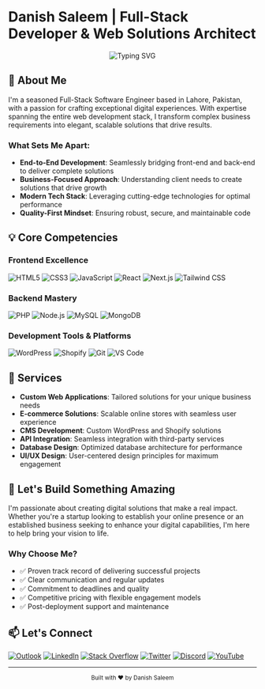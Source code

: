 # Danish Saleem | Full-Stack Developer & Web Solutions Architect

<div align="center">
  <img src="https://readme-typing-svg.herokuapp.com?font=Fira+Code&pause=1000&color=2196F3&center=true&vCenter=true&width=500&lines=Transforming+Ideas+into+Digital+Reality;Building+Scalable+Web+Solutions;Creating+Exceptional+User+Experiences" alt="Typing SVG" />
</div>

## 🚀 About Me

I'm a seasoned Full-Stack Software Engineer based in Lahore, Pakistan, with a passion for crafting exceptional digital experiences. With expertise spanning the entire web development stack, I transform complex business requirements into elegant, scalable solutions that drive results.

### What Sets Me Apart:

- **End-to-End Development**: Seamlessly bridging front-end and back-end to deliver complete solutions
- **Business-Focused Approach**: Understanding client needs to create solutions that drive growth
- **Modern Tech Stack**: Leveraging cutting-edge technologies for optimal performance
- **Quality-First Mindset**: Ensuring robust, secure, and maintainable code

## 💡 Core Competencies

### Frontend Excellence

![HTML5](https://img.shields.io/badge/HTML5-E34F26?style=for-the-badge&logo=html5&logoColor=white)
![CSS3](https://img.shields.io/badge/CSS3-1572B6?style=for-the-badge&logo=css3&logoColor=white)
![JavaScript](https://img.shields.io/badge/JavaScript-F7DF1E?style=for-the-badge&logo=javascript&logoColor=black)
![React](https://img.shields.io/badge/React-20232A?style=for-the-badge&logo=react&logoColor=61DAFB)
![Next.js](https://img.shields.io/badge/Next.js-000000?style=for-the-badge&logo=next.js&logoColor=white)
![Tailwind CSS](https://img.shields.io/badge/Tailwind_CSS-38B2AC?style=for-the-badge&logo=tailwind-css&logoColor=white)

### Backend Mastery

![PHP](https://img.shields.io/badge/PHP-777BB4?style=for-the-badge&logo=php&logoColor=white)
![Node.js](https://img.shields.io/badge/Node.js-43853D?style=for-the-badge&logo=node.js&logoColor=white)
![MySQL](https://img.shields.io/badge/MySQL-4479A1?style=for-the-badge&logo=mysql&logoColor=white)
![MongoDB](https://img.shields.io/badge/MongoDB-4EA94B?style=for-the-badge&logo=mongodb&logoColor=white)

### Development Tools & Platforms

![WordPress](https://img.shields.io/badge/WordPress-21759B?style=for-the-badge&logo=wordpress&logoColor=white)
![Shopify](https://img.shields.io/badge/Shopify-95BF47?style=for-the-badge&logo=shopify&logoColor=white)
![Git](https://img.shields.io/badge/Git-F05032?style=for-the-badge&logo=git&logoColor=white)
![VS Code](https://img.shields.io/badge/VS_Code-007ACC?style=for-the-badge&logo=visual-studio-code&logoColor=white)

## 🎯 Services

- **Custom Web Applications**: Tailored solutions for your unique business needs
- **E-commerce Solutions**: Scalable online stores with seamless user experience
- **CMS Development**: Custom WordPress and Shopify solutions
- **API Integration**: Seamless integration with third-party services
- **Database Design**: Optimized database architecture for performance
- **UI/UX Design**: User-centered design principles for maximum engagement

## 🤝 Let's Build Something Amazing

I'm passionate about creating digital solutions that make a real impact. Whether you're a startup looking to establish your online presence or an established business seeking to enhance your digital capabilities, I'm here to help bring your vision to life.

### Why Choose Me?

- ✅ Proven track record of delivering successful projects
- ✅ Clear communication and regular updates
- ✅ Commitment to deadlines and quality
- ✅ Competitive pricing with flexible engagement models
- ✅ Post-deployment support and maintenance

## 📫 Let's Connect

[![Outlook](https://img.shields.io/badge/Email-danish_s@outlook.com-0078D4?style=for-the-badge&logo=microsoft-outlook&logoColor=white)](mailto:danish_s@outlook.com)
[![LinkedIn](https://img.shields.io/badge/LinkedIn-Connect-0077B5?style=for-the-badge&logo=linkedin&logoColor=white)](https://linkedin.com/in/mrdanishsaleem)
[![Stack Overflow](https://img.shields.io/badge/Stack_Overflow-View_Profile-FE7A16?style=for-the-badge&logo=stackoverflow&logoColor=white)](https://stackoverflow.com/users/11249940)
[![Twitter](https://img.shields.io/badge/Twitter-Follow-1DA1F2?style=for-the-badge&logo=twitter&logoColor=white)](https://twitter.com/MrDanishSaleem)
[![Discord](https://img.shields.io/badge/Discord-Join_Server-5865F2?style=for-the-badge&logo=discord&logoColor=white)](https://discordapp.com/users/890596597610737774)
[![YouTube](https://img.shields.io/badge/YouTube-Subscribe-FF0000?style=for-the-badge&logo=youtube&logoColor=white)](https://youtube.com/@MrDanishSaleem)

---

<div align="center">
  <sub>Built with ❤️ by Danish Saleem</sub>
</div>

